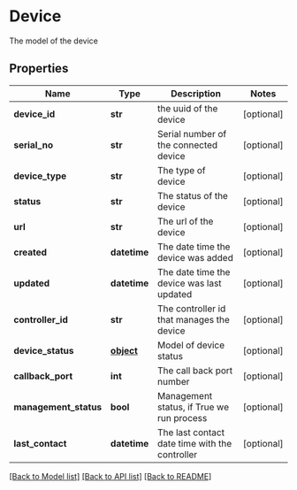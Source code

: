 # Device

The model of the device
## Properties
Name | Type | Description | Notes
------------ | ------------- | ------------- | -------------
**device_id** | **str** | the uuid of the device | [optional] 
**serial_no** | **str** | Serial number of the connected device | [optional] 
**device_type** | **str** | The type of device | [optional] 
**status** | **str** | The status of the device | [optional] 
**url** | **str** | The url of the device | [optional] 
**created** | **datetime** | The date time the device was added | [optional] 
**updated** | **datetime** | The date time the device was last updated | [optional] 
**controller_id** | **str** | The controller id that manages the device | [optional] 
**device_status** | [**object**](.md) | Model of device status | [optional] 
**callback_port** | **int** | The call back port number | [optional] 
**management_status** | **bool** | Management status, if True we run process | [optional] 
**last_contact** | **datetime** | The last contact date time with the controller | [optional] 

[[Back to Model list]](../README.md#documentation-for-models) [[Back to API list]](../README.md#documentation-for-api-endpoints) [[Back to README]](../README.md)


